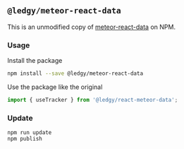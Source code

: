 ## `@ledgy/meteor-react-data`

This is an unmodified copy of [meteor-react-data](https://github.com/meteor/react-packages/tree/devel/packages/react-meteor-data) on NPM.

### Usage

Install the package

```bash
npm install --save @ledgy/meteor-react-data
```

Use the package like the original

```js
import { useTracker } from '@ledgy/react-meteor-data';
```


### Update

```
npm run update
npm publish
```